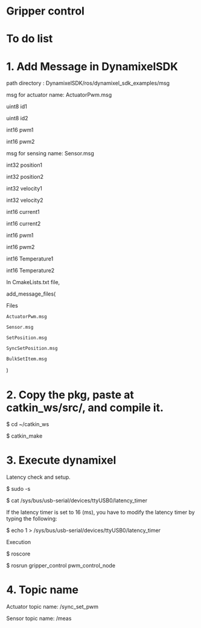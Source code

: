 # Gripper control

# To do list

# 1. Add Message in DynamixelSDK

path directory : DynamixelSDK/ros/dynamixel_sdk_examples/msg

msg for actuator name: ActuatorPwm.msg

uint8 id1

uint8 id2

int16 pwm1

int16 pwm2

msg for sensing name: Sensor.msg

int32 position1

int32 position2

int32 velocity1

int32 velocity2

int16 current1

int16 current2

int16 pwm1

int16 pwm2

int16 Temperature1

int16 Temperature2

In CmakeLists.txt file,

add_message_files(

  Files
    
    ActuatorPwm.msg
    
    Sensor.msg
    
    SetPosition.msg
    
    SyncSetPosition.msg
    
    BulkSetItem.msg
)

# 2. Copy the pkg, paste at catkin_ws/src/, and compile it.

$ cd ~/catkin_ws

$ catkin_make

# 3. Execute dynamixel

Latency check and setup.

$ sudo -s

$ cat /sys/bus/usb-serial/devices/ttyUSB0/latency_timer

If the latency timer is set to 16 (ms), you have to modify the latency timer by typing the following:

$ echo 1 > /sys/bus/usb-serial/devices/ttyUSB0/latency_timer

Execution

$ roscore

$ rosrun gripper_control pwm_control_node

# 4. Topic name

Actuator topic name: /sync_set_pwm

Sensor topic name: /meas

